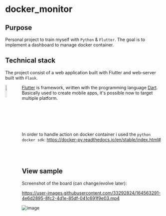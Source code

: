 # docker_monitor

## Purpose
Personal project to train myself with `Python` & `Flutter`.
The goal is to implement a dashboard to manage docker container.

## Technical stack
The project consist of a web application built with Flutter and web-server built with `Flask`.

<img align="left" width="10%" src="https://user-images.githubusercontent.com/33292824/209481807-5d99a426-6617-4f2a-a13a-f5dcecf0981f.png">

[Flutter](https://flutter.dev/) is framework, written with the programming language [Dart](https://dart.dev/).<br/>
Basically used to create mobile apps, it's possible now to target multiple platform.<br/><br/><br/><br/><br/><br/>

In order to handle action on docker container i used the `python docker sdk`: https://docker-py.readthedocs.io/en/stable/index.html# <br/><br/><br/><br/>

## View sample
Screenshot of the board (can change/evolve later):


https://user-images.githubusercontent.com/33292824/164563291-4e6d2895-8fc2-4d1e-85df-041c691f9e03.mp4


![image](https://user-images.githubusercontent.com/33292824/181935982-8df27423-7cc3-4cec-8de6-7cf2f8e0bb51.png)
